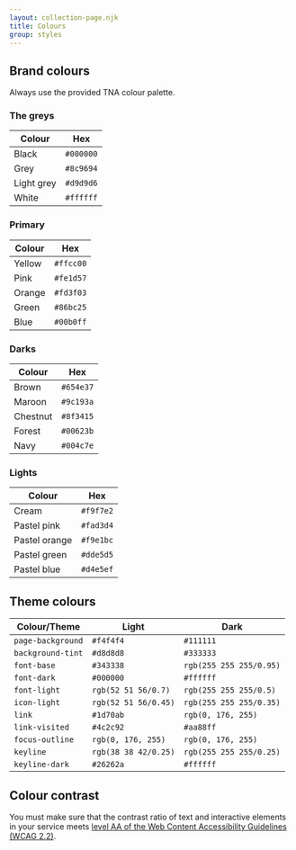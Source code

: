 ```yaml
---
layout: collection-page.njk
title: Colours
group: styles
---
```


## Brand colours

Always use the provided TNA colour palette.

### The greys

| Colour        | Hex                                                                             |
| ------------- | ------------------------------------------------------------------------------- |
| Black         | <span class="tna-ds-colour-swatch" style="background:#000000"></span> `#000000` |
| Grey          | <span class="tna-ds-colour-swatch" style="background:#8c9694"></span> `#8c9694` |
| Light grey    | <span class="tna-ds-colour-swatch" style="background:#d9d9d6"></span> `#d9d9d6` |
| White         | <span class="tna-ds-colour-swatch" style="background:#ffffff"></span> `#ffffff` |



### Primary

| Colour        | Hex                                                                             |
| ------------- | ------------------------------------------------------------------------------- |
| Yellow        | <span class="tna-ds-colour-swatch" style="background:#ffcc00"></span> `#ffcc00` |
| Pink          | <span class="tna-ds-colour-swatch" style="background:#fe1d57"></span> `#fe1d57` |
| Orange        | <span class="tna-ds-colour-swatch" style="background:#fd3f03"></span> `#fd3f03` |
| Green         | <span class="tna-ds-colour-swatch" style="background:#86bc25"></span> `#86bc25` |
| Blue          | <span class="tna-ds-colour-swatch" style="background:#00b0ff"></span> `#00b0ff` |

### Darks

| Colour        | Hex                                                                             |
| ------------- | ------------------------------------------------------------------------------- |
| Brown         | <span class="tna-ds-colour-swatch" style="background:#654e37"></span> `#654e37` |
| Maroon        | <span class="tna-ds-colour-swatch" style="background:#9c193a"></span> `#9c193a` |
| Chestnut      | <span class="tna-ds-colour-swatch" style="background:#8f3415"></span> `#8f3415` |
| Forest        | <span class="tna-ds-colour-swatch" style="background:#00623b"></span> `#00623b` |
| Navy          | <span class="tna-ds-colour-swatch" style="background:#004c7e"></span> `#004c7e` |

### Lights

| Colour        | Hex                                                                             |
| ------------- | ------------------------------------------------------------------------------- |
| Cream         | <span class="tna-ds-colour-swatch" style="background:#f9f7e2"></span> `#f9f7e2` |
| Pastel pink   | <span class="tna-ds-colour-swatch" style="background:#fad3d4"></span> `#fad3d4` |
| Pastel orange | <span class="tna-ds-colour-swatch" style="background:#f9e1bc"></span> `#f9e1bc` |
| Pastel green  | <span class="tna-ds-colour-swatch" style="background:#dde5d5"></span> `#dde5d5` |
| Pastel blue   | <span class="tna-ds-colour-swatch" style="background:#d4e5ef"></span> `#d4e5ef` |

## Theme colours

| Colour/Theme      | Light                                                                                                 | Dark                                                                                                        |
| ----------------- | ----------------------------------------------------------------------------------------------------- | ----------------------------------------------------------------------------------------------------------- |
| `page-background` | <span class="tna-ds-colour-swatch" style="background:#f4f4f4"></span> `#f4f4f4`                       | <span class="tna-ds-colour-swatch" style="background:#111111"></span> `#111111`                             |
| `background-tint` | <span class="tna-ds-colour-swatch" style="background:#d8d8d8"></span> `#d8d8d8`                       | <span class="tna-ds-colour-swatch" style="background:#333333"></span> `#333333`                             |
| `font-base`       | <span class="tna-ds-colour-swatch" style="background:#343338"></span> `#343338`                       | <span class="tna-ds-colour-swatch" style="background:rgb(255 255 255/0.95)"></span> `rgb(255 255 255/0.95)` |
| `font-dark`       | <span class="tna-ds-colour-swatch" style="background:#000000"></span> `#000000`                       | <span class="tna-ds-colour-swatch" style="background:#ffffff"></span> `#ffffff`                             |
| `font-light`      | <span class="tna-ds-colour-swatch" style="background:rgb(52 51 56/0.7)"></span> `rgb(52 51 56/0.7)`   | <span class="tna-ds-colour-swatch" style="background:rgb(255 255 255/0.5)"></span> `rgb(255 255 255/0.5)`   |
| `icon-light`      | <span class="tna-ds-colour-swatch" style="background:rgb(52 51 56/0.45)"></span> `rgb(52 51 56/0.45)` | <span class="tna-ds-colour-swatch" style="background:rgb(255 255 255/0.35)"></span> `rgb(255 255 255/0.35)` |
| `link`            | <span class="tna-ds-colour-swatch" style="background:#1d70ab"></span> `#1d70ab`                       | <span class="tna-ds-colour-swatch" style="background:rgb(0, 176, 255)"></span> `rgb(0, 176, 255)`           |
| `link-visited`    | <span class="tna-ds-colour-swatch" style="background:#4c2c92"></span> `#4c2c92`                       | <span class="tna-ds-colour-swatch" style="background:#aa88ff"></span> `#aa88ff`                             |
| `focus-outline`   | <span class="tna-ds-colour-swatch" style="background:rgb(0, 176, 255)"></span> `rgb(0, 176, 255)`     | <span class="tna-ds-colour-swatch" style="background:rgb(0, 176, 255)"></span> `rgb(0, 176, 255)`           |
| `keyline`         | <span class="tna-ds-colour-swatch" style="background:rgb(38 38 42/0.25)"></span> `rgb(38 38 42/0.25)` | <span class="tna-ds-colour-swatch" style="background:rgb(255 255 255/0.25)"></span> `rgb(255 255 255/0.25)` |
| `keyline-dark`    | <span class="tna-ds-colour-swatch" style="background:#26262a"></span> `#26262a`                       | <span class="tna-ds-colour-swatch" style="background:#ffffff"></span> `#ffffff`                             |

<!--
### Buttons

| Colour/Theme                       | Light                                                                        | Dark                                                                         |
| ---------------------------------- | ---------------------------------------------------------------------------- | ---------------------------------------------------------------------------- |
| `button-text`                      | <span class="tna-ds-colour-swatch" style="background:#ffffff"></span> `#ffffff` | <span class="tna-ds-colour-swatch" style="background:#ff00aa"></span> `#ff00aa` |
| `button-background`                | <span class="tna-ds-colour-swatch" style="background:#000000"></span> `#000000` | <span class="tna-ds-colour-swatch" style="background:#ff00aa"></span> `#ff00aa` |
| `button-hover-text`                | <span class="tna-ds-colour-swatch" style="background:#000000"></span> `#000000` | <span class="tna-ds-colour-swatch" style="background:#ff00aa"></span> `#ff00aa` |
| `button-hover-background`          | <span class="tna-ds-colour-swatch" style="background:#ffffff"></span> `#ffffff` | <span class="tna-ds-colour-swatch" style="background:#ff00aa"></span> `#ff00aa` |

### Contrasting sections

| Colour/Theme                       | Light                                                                        | Dark                                                                         |
| ---------------------------------- | ---------------------------------------------------------------------------- | ---------------------------------------------------------------------------- |
| `contrast-background`              | <span class="tna-ds-colour-swatch" style="background:#1e1e1e"></span> `#1e1e1e` | <span class="tna-ds-colour-swatch" style="background:#ff00aa"></span> `#ff00aa` |
| `contrast-font-base`               | <span class="tna-ds-colour-swatch" style="background:#ffffff"></span> `#ffffff` | <span class="tna-ds-colour-swatch" style="background:#ff00aa"></span> `#ff00aa` |
| `contrast-font-dark`               | <span class="tna-ds-colour-swatch" style="background:#ffffff"></span> `#ffffff` | <span class="tna-ds-colour-swatch" style="background:#ff00aa"></span> `#ff00aa` |
| `contrast-font-light`              | <span class="tna-ds-colour-swatch" style="background:rgb(255 255 255/0.7)"></span> `rgb(255 255 255/0.7)` | <span class="tna-ds-colour-swatch" style="background:#ff00aa"></span> `#ff00aa` |
| `contrast-icon-light`              | <span class="tna-ds-colour-swatch" style="background:rgb(255 255 255/0.45)"></span> `rgb(255 255 255/0.45)` | <span class="tna-ds-colour-swatch" style="background:#ff00aa"></span> `#ff00aa` |
| `contrast-link`                    | <span class="tna-ds-colour-swatch" style="background:#ffffff"></span> `#ffffff` | <span class="tna-ds-colour-swatch" style="background:#ff00aa"></span> `#ff00aa` |
| `contrast-link-visited`            | <span class="tna-ds-colour-swatch" style="background:#ffffff"></span> `#ffffff` | <span class="tna-ds-colour-swatch" style="background:#ff00aa"></span> `#ff00aa` |
| `contrast-keyline`                 | <span class="tna-ds-colour-swatch" style="background:rgb(255 255 255/0.5)"></span> `rgb(255 255 255/0.5)` | <span class="tna-ds-colour-swatch" style="background:#ff00aa"></span> `#ff00aa` |
| `contrast-keyline-dark`            | <span class="tna-ds-colour-swatch" style="background:rgb(255 255 255/0.8)"></span> `rgb(255 255 255/0.8)` | <span class="tna-ds-colour-swatch" style="background:#ff00aa"></span> `#ff00aa` |
| `contrast-button-text`             | <span class="tna-ds-colour-swatch" style="background:#000000"></span> `#000000` | <span class="tna-ds-colour-swatch" style="background:#ff00aa"></span> `#ff00aa` |
| `contrast-button-background`       | <span class="tna-ds-colour-swatch" style="background:#ffffff"></span> `#ffffff` | <span class="tna-ds-colour-swatch" style="background:#ff00aa"></span> `#ff00aa` |
| `contrast-button-hover-text`       | <span class="tna-ds-colour-swatch" style="background:#ffffff"></span> `#ffffff` | <span class="tna-ds-colour-swatch" style="background:#ff00aa"></span> `#ff00aa` |
| `contrast-button-hover-background` | <span class="tna-ds-colour-swatch" style="background:#000000"></span> `#000000` | <span class="tna-ds-colour-swatch" style="background:#ff00aa"></span> `#ff00aa` |

### Accented sections

| Colour/Theme                       | Light                                                                        | Dark                                                                         |
| ---------------------------------- | ---------------------------------------------------------------------------- | ---------------------------------------------------------------------------- |
| `accent`                           | <span class="tna-ds-colour-swatch" style="background:#d9d9d6"></span> `#d9d9d6` | <span class="tna-ds-colour-swatch" style="background:#ff00aa"></span> `#ff00aa` |
| `accent-background`                | <span class="tna-ds-colour-swatch" style="background:#111"></span> `#111` | <span class="tna-ds-colour-swatch" style="background:#ff00aa"></span> `#ff00aa` |
| `accent-background-light`          | <span class="tna-ds-colour-swatch" style="background:#d9d9d6"></span> `#d9d9d6` | <span class="tna-ds-colour-swatch" style="background:#ff00aa"></span> `#ff00aa` |
| `accent-font-base`                 | <span class="tna-ds-colour-swatch" style="background:#ffffff"></span> `#ffffff` | <span class="tna-ds-colour-swatch" style="background:#ff00aa"></span> `#ff00aa` |
| `accent-font-dark`                 | <span class="tna-ds-colour-swatch" style="background:#ffffff"></span> `#ffffff` | <span class="tna-ds-colour-swatch" style="background:#ff00aa"></span> `#ff00aa` |
| `accent-font-light`                | <span class="tna-ds-colour-swatch" style="background:rgb(255 255 255/0.7)"></span> `rgb(255 255 255/0.7)` | <span class="tna-ds-colour-swatch" style="background:#ff00aa"></span> `#ff00aa` |
| `accent-icon-light`                | <span class="tna-ds-colour-swatch" style="background:rgb(255 255 255/0.45)"></span> `rgb(255 255 255/0.45)` | <span class="tna-ds-colour-swatch" style="background:#ff00aa"></span> `#ff00aa` |
| `accent-link`                      | <span class="tna-ds-colour-swatch" style="background:#ffffff"></span> `#ffffff` | <span class="tna-ds-colour-swatch" style="background:#ff00aa"></span> `#ff00aa` |
| `accent-link-visited`              | <span class="tna-ds-colour-swatch" style="background:#b9f"></span> `#b9f` | <span class="tna-ds-colour-swatch" style="background:#ff00aa"></span> `#ff00aa` |
| `accent-keyline`                   | <span class="tna-ds-colour-swatch" style="background:rgb(255 255 255/0.5)"></span> `rgb(255 255 255/0.5)` | <span class="tna-ds-colour-swatch" style="background:#ff00aa"></span> `#ff00aa` |
| `accent-keyline-dark`              | <span class="tna-ds-colour-swatch" style="background:rgb(255 255 255/0.8)"></span> `rgb(255 255 255/0.8)` | <span class="tna-ds-colour-swatch" style="background:#ff00aa"></span> `#ff00aa` |
| `button-accent-text`               | <span class="tna-ds-colour-swatch" style="background:#000000"></span> `#000000` | <span class="tna-ds-colour-swatch" style="background:#ff00aa"></span> `#ff00aa` |
| `button-accent-background`         | <span class="tna-ds-colour-swatch" style="background:rgb(140, 150, 148)"></span> `rgb(140, 150, 148)` | <span class="tna-ds-colour-swatch" style="background:#ff00aa"></span> `#ff00aa` |
-->

## Colour contrast

You must make sure that the contrast ratio of text and interactive elements in your service meets [level AA of the Web Content Accessibility Guidelines (WCAG 2.2)](https://www.w3.org/TR/WCAG22/#contrast-minimum).
